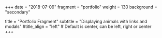 +++
date = "2018-07-09"
fragment = "portfolio"
weight = 130
background = "secondary"

title = "Portfolio Fragment"
subtitle = "Displaying animals with links and modals"
#title_align = "left" # Default is center, can be left, right or center
+++
